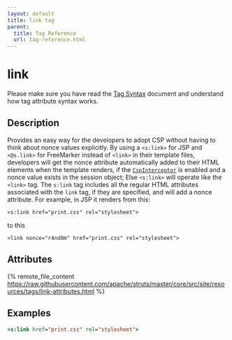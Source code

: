 ```yaml
---
layout: default
title: link tag
parent:
  title: Tag Reference
  url: tag-reference.html
---
```


# link

Please make sure you have read the [Tag Syntax](tag-syntax) document and understand how tag attribute syntax works.

## Description

Provides an easy way for the developers to adopt CSP without having to think about nonce values explicitly. By using a `<s:link>` for JSP and `<@s.link>` for FreeMarker instead of `<link>` in their template files, developers will get the nonce attribute automatically added to their HTML elements when the template renders, if the [`CspInterceptor`](../core-developers/csp-interceptor.html) is enabled and a nonce value exists in the session object; Else `<s:link>` will operate like the `<link>` tag. The `s:link` tag includes all the regular HTML attributes associated with the `link` tag, if they are specified, and will add a nonce attribute. For example, in JSP it renders from this:
```
<s:link href="print.css" rel="stylesheet">
```
to this
```
<link nonce="r4nd0m" href="print.css" rel="stylesheet">
```

## Attributes

{% remote_file_content https://raw.githubusercontent.com/apache/struts/master/core/src/site/resources/tags/link-attributes.html %}

## Examples

```jsp
<s:link href="print.css" rel="stylesheet">
```
